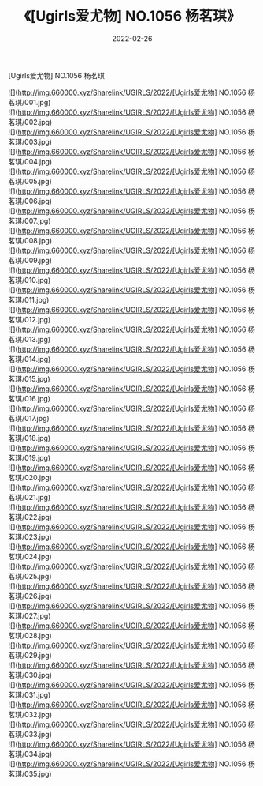 ﻿---
layout: post
title:  《[Ugirls爱尤物] NO.1056 杨茗琪》
date:   2022-02-26
img: http://img.660000.xyz/Sharelink/UGIRLS/2022/[Ugirls爱尤物] NO.1056 杨茗琪/000.jpg
categories: [美女, 清纯, 唯美]
---

[Ugirls爱尤物] NO.1056 杨茗琪

 ![](http://img.660000.xyz/Sharelink/UGIRLS/2022/[Ugirls爱尤物] NO.1056 杨茗琪/001.jpg) <br>![](http://img.660000.xyz/Sharelink/UGIRLS/2022/[Ugirls爱尤物] NO.1056 杨茗琪/002.jpg) <br>![](http://img.660000.xyz/Sharelink/UGIRLS/2022/[Ugirls爱尤物] NO.1056 杨茗琪/003.jpg) <br>![](http://img.660000.xyz/Sharelink/UGIRLS/2022/[Ugirls爱尤物] NO.1056 杨茗琪/004.jpg) <br>![](http://img.660000.xyz/Sharelink/UGIRLS/2022/[Ugirls爱尤物] NO.1056 杨茗琪/005.jpg) <br>![](http://img.660000.xyz/Sharelink/UGIRLS/2022/[Ugirls爱尤物] NO.1056 杨茗琪/006.jpg) <br>![](http://img.660000.xyz/Sharelink/UGIRLS/2022/[Ugirls爱尤物] NO.1056 杨茗琪/007.jpg) <br>![](http://img.660000.xyz/Sharelink/UGIRLS/2022/[Ugirls爱尤物] NO.1056 杨茗琪/008.jpg) <br>![](http://img.660000.xyz/Sharelink/UGIRLS/2022/[Ugirls爱尤物] NO.1056 杨茗琪/009.jpg) <br>![](http://img.660000.xyz/Sharelink/UGIRLS/2022/[Ugirls爱尤物] NO.1056 杨茗琪/010.jpg) <br>![](http://img.660000.xyz/Sharelink/UGIRLS/2022/[Ugirls爱尤物] NO.1056 杨茗琪/011.jpg) <br>![](http://img.660000.xyz/Sharelink/UGIRLS/2022/[Ugirls爱尤物] NO.1056 杨茗琪/012.jpg) <br>![](http://img.660000.xyz/Sharelink/UGIRLS/2022/[Ugirls爱尤物] NO.1056 杨茗琪/013.jpg) <br>![](http://img.660000.xyz/Sharelink/UGIRLS/2022/[Ugirls爱尤物] NO.1056 杨茗琪/014.jpg) <br>![](http://img.660000.xyz/Sharelink/UGIRLS/2022/[Ugirls爱尤物] NO.1056 杨茗琪/015.jpg) <br>![](http://img.660000.xyz/Sharelink/UGIRLS/2022/[Ugirls爱尤物] NO.1056 杨茗琪/016.jpg) <br>![](http://img.660000.xyz/Sharelink/UGIRLS/2022/[Ugirls爱尤物] NO.1056 杨茗琪/017.jpg) <br>![](http://img.660000.xyz/Sharelink/UGIRLS/2022/[Ugirls爱尤物] NO.1056 杨茗琪/018.jpg) <br>![](http://img.660000.xyz/Sharelink/UGIRLS/2022/[Ugirls爱尤物] NO.1056 杨茗琪/019.jpg) <br>![](http://img.660000.xyz/Sharelink/UGIRLS/2022/[Ugirls爱尤物] NO.1056 杨茗琪/020.jpg) <br>![](http://img.660000.xyz/Sharelink/UGIRLS/2022/[Ugirls爱尤物] NO.1056 杨茗琪/021.jpg) <br>![](http://img.660000.xyz/Sharelink/UGIRLS/2022/[Ugirls爱尤物] NO.1056 杨茗琪/022.jpg) <br>![](http://img.660000.xyz/Sharelink/UGIRLS/2022/[Ugirls爱尤物] NO.1056 杨茗琪/023.jpg) <br>![](http://img.660000.xyz/Sharelink/UGIRLS/2022/[Ugirls爱尤物] NO.1056 杨茗琪/024.jpg) <br>![](http://img.660000.xyz/Sharelink/UGIRLS/2022/[Ugirls爱尤物] NO.1056 杨茗琪/025.jpg) <br>![](http://img.660000.xyz/Sharelink/UGIRLS/2022/[Ugirls爱尤物] NO.1056 杨茗琪/026.jpg) <br>![](http://img.660000.xyz/Sharelink/UGIRLS/2022/[Ugirls爱尤物] NO.1056 杨茗琪/027.jpg) <br>![](http://img.660000.xyz/Sharelink/UGIRLS/2022/[Ugirls爱尤物] NO.1056 杨茗琪/028.jpg) <br>![](http://img.660000.xyz/Sharelink/UGIRLS/2022/[Ugirls爱尤物] NO.1056 杨茗琪/029.jpg) <br>![](http://img.660000.xyz/Sharelink/UGIRLS/2022/[Ugirls爱尤物] NO.1056 杨茗琪/030.jpg) <br>![](http://img.660000.xyz/Sharelink/UGIRLS/2022/[Ugirls爱尤物] NO.1056 杨茗琪/031.jpg) <br>![](http://img.660000.xyz/Sharelink/UGIRLS/2022/[Ugirls爱尤物] NO.1056 杨茗琪/032.jpg) <br>![](http://img.660000.xyz/Sharelink/UGIRLS/2022/[Ugirls爱尤物] NO.1056 杨茗琪/033.jpg) <br>![](http://img.660000.xyz/Sharelink/UGIRLS/2022/[Ugirls爱尤物] NO.1056 杨茗琪/034.jpg) <br>![](http://img.660000.xyz/Sharelink/UGIRLS/2022/[Ugirls爱尤物] NO.1056 杨茗琪/035.jpg) <br>